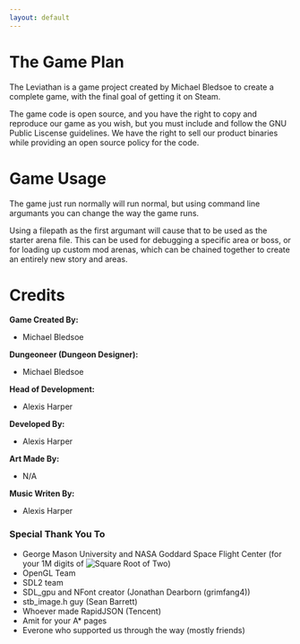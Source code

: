 ```yaml
---
layout: default
---
```


# The Game Plan

The Leviathan is a game project created by Michael Bledsoe to create a complete game, with the final goal of getting it on Steam.

The game code is open source, and you have the right to copy and reproduce our game as you wish, but you must include and follow the GNU Public Liscense guidelines. We have the right to sell our product binaries while providing an open source policy for the code. 

# Game Usage

The game just run normally will run normal, but using command line argumants you can change the way the game runs. 

Using a filepath as the first argumant will cause that to be used as the starter arena file. This can be used for debugging a specific area or boss, or for loading up custom mod arenas, which can be chained together to create an entirely new story and areas.

# Credits

**Game Created By:**
* Michael Bledsoe

**Dungeoneer (Dungeon Designer):**
* Michael Bledsoe 

**Head of Development:**
* Alexis Harper

**Developed By:**
* Alexis Harper

**Art Made By:**
* N/A

**Music Writen By:**
* Alexis Harper

### Special Thank You To

* George Mason University and NASA Goddard Space Flight Center (for your 1M digits of <img src="https://latex.codecogs.com/svg.latex?\sqrt{2}" title="Square Root of Two" />)
* OpenGL Team
* SDL2 team
* SDL_gpu and NFont creator (Jonathan Dearborn (grimfang4))
* stb_image.h guy (Sean Barrett)
* Whoever made RapidJSON (Tencent)
* Amit for your A* pages
* Everone who supported us through the way (mostly friends)
